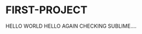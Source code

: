 # FIRST-PROJECT
<DOCUMENT TYPE HTML>
  <HTML>
    <HEAD>
      <BODY>
        HELLO WORLD HELLO AGAIN CHECKING SUBLIME....
      </BODY>
    </HEAD>
  </HTML>
